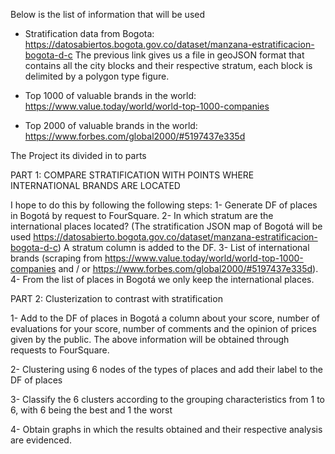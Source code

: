 Below is the list of information that will be used

* Stratification data from Bogota: https://datosabiertos.bogota.gov.co/dataset/manzana-estratificacion-bogota-d-c
The previous link gives us a file in geoJSON format that contains all the city blocks and their respective stratum, each block is delimited by a polygon type figure.

* Top 1000 of valuable brands in the world: https://www.value.today/world/world-top-1000-companies


* Top 2000 of valuable brands in the world: https://www.forbes.com/global2000/#5197437e335d

The Project its divided in to parts

PART 1: COMPARE STRATIFICATION WITH POINTS WHERE INTERNATIONAL BRANDS ARE LOCATED

I hope to do this by following the following steps:
  1- Generate DF of places in Bogotá by request to FourSquare.
  2- In which stratum are the international places located? (The stratification JSON map of Bogotá will be used https://datosabierto.bogota.gov.co/dataset/manzana-estratificacion-bogota-d-c) A stratum column is added to the DF.
    3- List of international brands (scraping from https://www.value.today/world/world-top-1000-companies and / or https://www.forbes.com/global2000/#5197437e335d).
  4- From the list of places in Bogotá we only keep the international places.
  
  
PART 2: Clusterization to contrast with stratification

   1- Add to the DF of places in Bogotá a column about your score, number of evaluations for your score, number of comments and the opinion of prices given by the public. The above information will be obtained through requests to FourSquare.
  
  2- Clustering using 6 nodes of the types of places and add their label to the DF of places
  
  3- Classify the 6 clusters according to the grouping characteristics from 1 to 6, with 6 being the best and 1 the worst
  
  4- Obtain graphs in which the results obtained and their respective analysis are evidenced.

